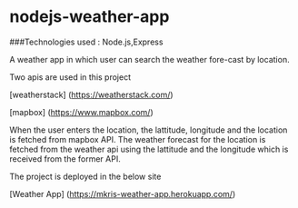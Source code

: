 # nodejs-weather-app
###Technologies used : Node.js,Express

A weather app in which user can search the weather fore-cast by location. 

Two apis are used in this project

[weatherstack]
(https://weatherstack.com/)

[mapbox]
(https://www.mapbox.com/)

When the user enters the location, the lattitude, longitude and the location is fetched from mapbox API.
The weather forecast for the location is fetched from the weather api using the lattitude and the longitude which is received from the former API.

The project is deployed in the below site

[Weather App]
(https://mkris-weather-app.herokuapp.com/)
